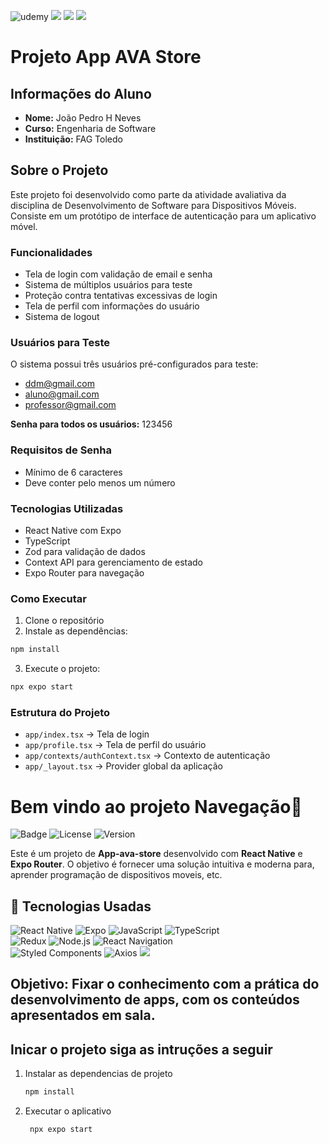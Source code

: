 ![udemy](https://img.shields.io/badge/Udemy-EC5252?style=for-the-badge&logo=Udemy&logoColor=white)
![](https://img.shields.io/badge/Instagram-E4405F?style=for-the-badge&logo=instagram&logoColor=white)
![](https://img.shields.io/badge/YouTube-FF0000?style=for-the-badge&logo=youtube&logoColor=white)
![](https://img.shields.io/badge/Discord-7289DA?style=for-the-badge&logo=discord&logoColor=white)

# Projeto App AVA Store

## Informações do Aluno
- **Nome:** João Pedro H Neves
- **Curso:** Engenharia de Software
- **Instituição:** FAG Toledo

## Sobre o Projeto
Este projeto foi desenvolvido como parte da atividade avaliativa da disciplina de Desenvolvimento de Software para Dispositivos Móveis. Consiste em um protótipo de interface de autenticação para um aplicativo móvel.

### Funcionalidades
- Tela de login com validação de email e senha
- Sistema de múltiplos usuários para teste
- Proteção contra tentativas excessivas de login
- Tela de perfil com informações do usuário
- Sistema de logout

### Usuários para Teste
O sistema possui três usuários pré-configurados para teste:
- ddm@gmail.com
- aluno@gmail.com
- professor@gmail.com

**Senha para todos os usuários:** 123456

### Requisitos de Senha
- Mínimo de 6 caracteres
- Deve conter pelo menos um número

### Tecnologias Utilizadas
- React Native com Expo
- TypeScript
- Zod para validação de dados
- Context API para gerenciamento de estado
- Expo Router para navegação

### Como Executar
1. Clone o repositório
2. Instale as dependências:
```bash
npm install
```
3. Execute o projeto:
```bash
npx expo start
```

### Estrutura do Projeto
- `app/index.tsx` → Tela de login
- `app/profile.tsx` → Tela de perfil do usuário
- `app/contexts/authContext.tsx` → Contexto de autenticação
- `app/_layout.tsx` → Provider global da aplicação

# Bem vindo ao projeto Navegação👋

![Badge](https://img.shields.io/badge/Status-Ativo-brightgreen) ![License](https://img.shields.io/badge/License-MIT-blue) ![Version](https://img.shields.io/badge/Version-1.0.0-lightgrey)

Este é um projeto de **App-ava-store** desenvolvido com **React Native** e **Expo Router**. O objetivo é fornecer uma solução intuitiva e moderna para, aprender programação de dispositivos moveis, etc.

## 🚀 Tecnologias Usadas

![React Native](https://img.shields.io/badge/React_Native-00B0FF?style=for-the-badge&logo=react&logoColor=white) ![Expo](https://img.shields.io/badge/Expo-000020?style=for-the-badge&logo=expo&logoColor=white) ![JavaScript](https://img.shields.io/badge/JavaScript-F7DF1E?style=for-the-badge&logo=javascript&logoColor=black)
![TypeScript](https://img.shields.io/badge/TypeScript-3178C6?style=for-the-badge&logo=typescript&logoColor=white)  
![Redux](https://img.shields.io/badge/Redux-764ABC?style=for-the-badge&logo=redux&logoColor=white) ![Node.js](https://img.shields.io/badge/Node.js-339933?style=for-the-badge&logo=node.js&logoColor=white)
![React Navigation](https://img.shields.io/badge/React_Navigation-00B0FF?style=for-the-badge&logo=react&logoColor=white)  
![Styled Components](https://img.shields.io/badge/Styled_Components-DB7093?style=for-the-badge&logo=styled-components&logoColor=white) ![Axios](https://img.shields.io/badge/Axios-5A29E4?style=for-the-badge&logo=axios&logoColor=white)
![](https://img.shields.io/badge/Android-3DDC84?style=for-the-badge&logo=android&logoColor=white)

## Objetivo: Fixar o conhecimento com a prática do desenvolvimento de apps, com os conteúdos apresentados em sala.

## Inicar o projeto siga as intruções a seguir

1. Instalar as dependencias de projeto

   ```bash
   npm install
   ```

2. Executar o aplicativo

   ```bash
    npx expo start
   ```
